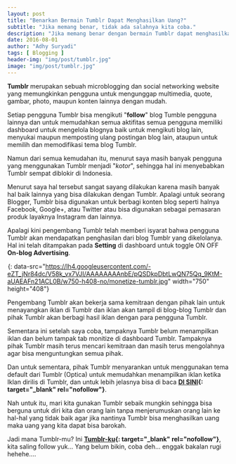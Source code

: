 ```yaml
---
layout: post
title: "Benarkan Bermain Tumblr Dapat Menghasilkan Uang?"
subtitle: "Jika memang benar, tidak ada salahnya kita coba."
description: "Jika memang benar dengan bermain Tumblr dapat menghasilkan uang, tidak ada salahnya kita coba."
date: 2016-08-01
author: "Adhy Suryadi"
tags: [ Blogging ]
header-img: "img/post/tumblr.jpg"
image: "img/post/tumblr.jpg"
---
```


**Tumblr** merupakan sebuah microblogging dan social networking website yang memungkinkan pengguna untuk mengunggap multimedia, quote, gambar, photo, maupun konten lainnya dengan mudah.

Setiap pengguna Tumblr bisa mengikuti "**follow**" blog Tumble pengguna lainnya dan untuk memudahkan semua aktifitas semua pengguna memiliki dashboard untuk mengelola blognya baik untuk mengikuti blog lain, menyukai maupun memposting ulang postingan blog lain, ataupun untuk memilih dan memodifikasi tema blog Tumblr.

Namun dari semua kemudahan itu, menurut saya masih banyak pengguna yang menggunakan Tumblr menjadi "*kotor*", sehingga hal ini menyebabkan Tumblr sempat diblokir di Indonesia.

Menurut saya hal tersebut sangat sayang dilakukan karena masih banyak hal baik lainnya yang bisa dilakukan dengan Tumblr. Apalagi untuk seorang Blogger, Tumblr bisa digunakan untuk berbagi konten blog seperti halnya Facebook, Google+, atau Twitter atau bisa digunakan sebagai pemasaran produk layaknya Instagram dan lainnya.

Apalagi kini pengembang Tumblr telah memberi isyarat bahwa pengguna Tumblr akan mendapatkan penghasilan dari blog Tumblr yang dikelolanya. Hal ini telah ditampakan pada **Setting** di dashboard untuk toggle ON OFF **On-blog Advertising**.

![On-blog Advertising](data:image/png;base64,R0lGODlhAQABAAD/ACwAAAAAAQABAAACADs= "Tumblr On-blog Advertising"){: data-src="https://lh4.googleusercontent.com/-eZT_jNr84dc/V58k_vx7VJI/AAAAAAAAnbE/pQSDkpDbtLwQN75Qq_9KtM-aUAEAFn21ACL0B/w750-h408-no/monetize-tumblr.jpg" width="750" height="408"}

Pengembang Tumblr akan bekerja sama kemitraan dengan pihak lain untuk menayangkan iklan di Tumblr dan iklan akan tampil di blog-blog Tumblr dan pihak Tumblr akan berbagi hasil iklan dengan para pengguna Tumblr.

Sementara ini setelah saya coba, tampaknya Tumblr belum menampilkan iklan dan belum tampak tab monitize di dashboard Tumblr. Tampaknya pihak Tumblr masih terus mencari kemitraan dan masih terus mengolahnya agar bisa menguntungkan semua pihak.

Dan untuk sementara, pihak Tumblr menyarankan untuk menggunakan tema default dari Tumblr (Optica) untuk memudahkan menampilkan iklan ketika Iklan dirilis di Tumblr, dan untuk lebih jelasnya bisa di baca **[DI SINI](https://www.tumblr.com/docs/en/partnerprogram "DI SINI"){: target="_blank" rel="nofollow"}**.

Nah untuk itu, mari kita gunakan Tumblr sebaik mungkin sehingga bisa berguna untuk diri kita dan orang lain tanpa menjerumuskan orang lain ke hal-hal yang tidak baik agar jika nantinya Tumblr bisa menghasilkan uang maka uang yang kita dapat bisa barokah.

Jadi mana Tumblr-mu? Ini **[Tumblr-ku](https://adhysuryadiposts.tumblr.com/ "Tumblr-ku"){: target="_blank" rel="nofollow"}**, kita saling follow yuk... Yang belum bikin, coba deh... enggak bakalan rugi hehehe....
